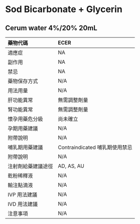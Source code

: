 # Sod Bicarbonate + Glycerin

## Cerum water 4%/20% 20mL

| 藥物代碼           | ECER                           |
|:-------------------|:-------------------------------|
| 適應症             | NA                             |
| 副作用             | NA                             |
| 禁忌               | NA                             |
| 藥物保存方式       | N/A                            |
| 用法用量           | N/A                            |
| 肝功能異常         | 無需調整劑量                   |
| 腎功能異常         | 無需調整劑量                   |
| 懷孕用藥危分級     | 尚未確立                       |
| 孕期用藥建議       | N/A                            |
| 附帶說明           | N/A                            |
| 哺乳期用藥建議     | Contraindicated 哺乳期使用禁忌 |
| 附帶說明           | N/A                            |
| 注射劑給藥建議途徑 | AD, AS, AU                     |
| 乾粉稀釋液         | N/A                            |
| 輸注點滴液         | N/A                            |
| IVP 用法建議       | N/A                            |
| IVD 用法建議       | N/A                            |
| 注意事項           | N/A                            |

